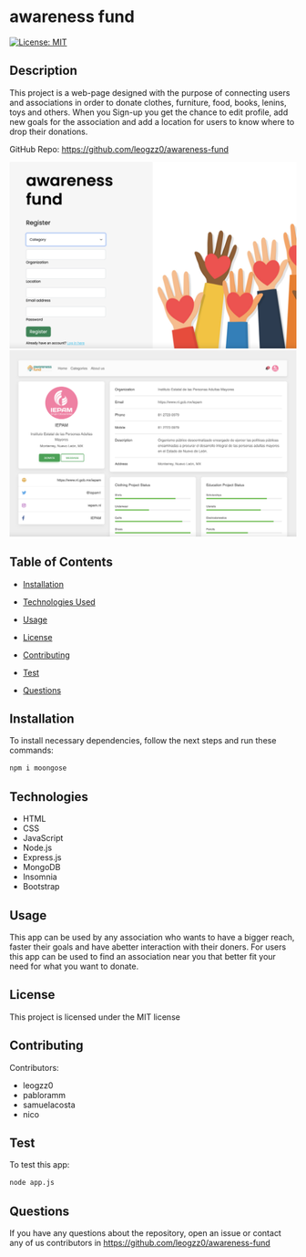 # awareness fund
[![License: MIT](https://img.shields.io/badge/License-MIT-yellow.svg)](https://opensource.org/licenses/MIT)

## Description

This project is a web-page designed with the purpose of connecting users and associations in order to donate clothes, furniture, food, books, lenins, toys and others. When you Sign-up you get the chance to edit profile, add new goals for the association and add a location for users to know where to drop their donations. 

GitHub Repo: https://github.com/leogzz0/awareness-fund

![Login Page](loginpage.png)
![Profile Page](profilepage.png)

## Table of Contents 

- [Installation](#installation)

- [Technologies Used](#technologies)

- [Usage](#usage)

- [License](#license)

- [Contributing](#contributing)

- [Test](#test)

- [Questions](#questions)


## Installation

To install necessary dependencies, follow the next steps and run these commands:

```bash
npm i moongose
```

## Technologies 
- HTML
- CSS
- JavaScript
- Node.js 
- Express.js
- MongoDB
- Insomnia
- Bootstrap

## Usage

This app can be used by any association who wants to have a bigger reach, faster their goals and have abetter interaction with their doners. For users this app can be used to find an association near you that better fit your need for what you want to donate.

## License

This project is licensed under the MIT license

## Contributing

Contributors:
- leogzz0
- pabloramm
- samuelacosta
- nico

## Test
To test this app:

```bash
node app.js
```

## Questions

If you have any questions about the repository, open an issue or contact any of us contributors in https://github.com/leogzz0/awareness-fund
